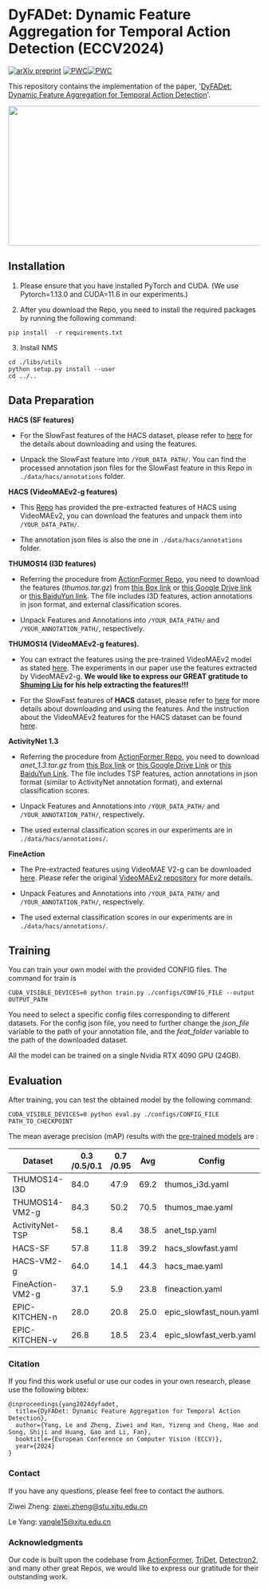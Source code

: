 # DyFADet: Dynamic Feature Aggregation for Temporal Action Detection (ECCV2024)
[![arXiv preprint](https://img.shields.io/badge/arxiv_2407.03197-blue%3Flog%3Darxiv)](https://arxiv.org/pdf/2407.03197) [![PWC](https://img.shields.io/endpoint.svg?url=https://paperswithcode.com/badge/dyfadet-dynamic-feature-aggregation-for/temporal-action-localization-on-hacs)](https://paperswithcode.com/sota/temporal-action-localization-on-hacs?p=dyfadet-dynamic-feature-aggregation-for)[![PWC](https://img.shields.io/endpoint.svg?url=https://paperswithcode.com/badge/dyfadet-dynamic-feature-aggregation-for/temporal-action-localization-on-fineaction)](https://paperswithcode.com/sota/temporal-action-localization-on-fineaction?p=dyfadet-dynamic-feature-aggregation-for)

This repository contains the implementation of the paper, '[DyFADet: Dynamic Feature Aggregation for Temporal Action Detection](https://arxiv.org/abs/2407.03197)'. 


<div align=center><img width="900" height="280" src="https://github.com/yangle15/DyFADet-pytorch/blob/main/pics/fig1.png"/></div>


## Installation

1. Please ensure that you have installed PyTorch and CUDA. (We use Pytorch=1.13.0 and CUDA=11.6 in our experiments.)

2. After you download the Repo, you need to install the required packages by running the following command:
```shell
pip install  -r requirements.txt
```

3. Install NMS
```shell
cd ./libs/utils
python setup.py install --user
cd ../..
```


## Data Preparation

**HACS (SF features)**

- For the SlowFast features of the HACS dataset, please refer to [here](https://github.com/qinzhi-0110/Temporal-Context-Aggregation-Network-Pytorch) for the details about downloading and using the features. 

- Unpack the SlowFast feature into `/YOUR_DATA_PATH/`. You can find the processed annotation json files for the SlowFast feature in this Repo in `./data/hacs/annotations` folder.


**HACS (VideoMAEv2-g features)**

- This [Repo](https://github.com/dingfengshi/tridetplus) has provided the pre-extracted features of HACS using VideoMAEv2, you can download the features and unpack them into `/YOUR_DATA_PATH/`.

- The annotation json files is also the one in `./data/hacs/annotations` folder.


**THUMOS14 (I3D features)**

- Referring the procedure from [ActionFormer Repo](https://github.com/happyharrycn/actionformer_release/tree/main), you need to download the features (*thumos.tar.gz*) from [this Box link](https://uwmadison.box.com/s/glpuxadymf3gd01m1cj6g5c3bn39qbgr) or [this Google Drive link](https://drive.google.com/file/d/1zt2eoldshf99vJMDuu8jqxda55dCyhZP/view?usp=sharing) or [this BaiduYun link](https://pan.baidu.com/s/1TgS91LVV-vzFTgIHl1AEGA?pwd=74eh). The file includes I3D features, action annotations in json format, and external classification scores.

- Unpack Features and Annotations into `/YOUR_DATA_PATH/` and `/YOUR_ANNOTATION_PATH/`, respectively. 



**THUMOS14 (VideoMAEv2-g features).**

- You can extract the features using the pre-trained VideoMAEv2 model as stated [here](https://github.com/sming256/OpenTAD/tree/main/configs/adatad). The experiments in our paper use the features extracted by VideoMAEv2-g. **We would like to express our GREAT gratitude to [Shuming Liu](https://github.com/sming256) for his help extracting the features!!!**

- For the SlowFast features of **HACS** dataset, please refer to [here](https://github.com/qinzhi-0110/Temporal-Context-Aggregation-Network-Pytorch) for more details about downloading and using the features. And the instruction about the VideoMAEv2 features for the HACS dataset can be found [here](https://github.com/dingfengshi/tridetplus).

**ActivityNet 1.3**

- Referring the procedure from [ActionFormer Repo](https://github.com/happyharrycn/actionformer_release/tree/main), you need to download *anet_1.3.tar.gz* from [this Box link](https://uwmadison.box.com/s/aisdoymowukc99zoc7gpqegxbb4whikx) or [this Google Drive Link](https://drive.google.com/file/d/1VW8px1Nz9A17i0wMVUfxh6YsPCLVqL-S/view?usp=sharing) or [this BaiduYun Link](https://pan.baidu.com/s/1tw5W8B5YqDvfl-mrlWQvnQ?pwd=xuit). The file includes TSP features, action annotations in json format (similar to ActivityNet annotation format), and external classification scores.

- Unpack Features and Annotations into `/YOUR_DATA_PATH/` and `/YOUR_ANNOTATION_PATH/`, respectively.

- The used external classification scores in our experiments are in `./data/hacs/annotations/`.


**FineAction**

- The Pre-extracted features using VideoMAE V2-g can be downloaded [here](https://pjlab-gvm-data.oss-cn-shanghai.aliyuncs.com/internvideo/features/fineaction_mae_g.tar.gz). Please refer the original [VideoMAEv2 repository](https://github.com/OpenGVLab/VideoMAEv2/blob/master/docs/TAD.md) for more details.

- Unpack Features and Annotations into `/YOUR_DATA_PATH/` and `/YOUR_ANNOTATION_PATH/`, respectively.

- The used external classification scores in our experiments are in `./data/hacs/annotations/`.


## Training

You can train your own model with the provided CONFIG files. The command for train is

```shell
CUDA_VISIBLE_DEVICES=0 python train.py ./configs/CONFIG_FILE --output OUTPUT_PATH
```

You need to select a specific config files corresponding to different datasets. For the config json file, you need to further change the *json_file* variable to the path of your annotation file, and the *feat_folder* variable to the path of the downloaded dataset.

All the model can be trained on a single Nvidia RTX 4090 GPU (24GB).


## Evaluation

After training, you can test the obtained model by the following command:

```shell
CUDA_VISIBLE_DEVICES=0 python eval.py ./configs/CONFIG_FILE PATH_TO_CHECKPOINT
```

The mean average precision (mAP) results with the [pre-trained models](https://pan.baidu.com/s/1Aj-zLL4duNaX_GC4nJZ4Gg?pwd=wn4h) are :

| Dataset         | 0.3 /0.5/0.1  | 0.7 /0.95  | Avg   | Config |
|-----------------|-----------|------------|-------|-----------------|
| THUMOS14-I3D    | 84.0| 47.9 | 69.2  |  thumos_i3d.yaml |
| THUMOS14-VM2-g  | 84.3| 50.2 | 70.5  |  thumos_mae.yaml |
| ActivityNet-TSP | 58.1| 8.4  | 38.5  |  anet_tsp.yaml   |
| HACS-SF         | 57.8| 11.8 | 39.2  |  hacs_slowfast.yaml|
| HACS-VM2-g      | 64.0| 14.1 | 44.3  |  hacs_mae.yaml   |
| FineAction-VM2-g| 37.1| 5.9  | 23.8  |  fineaction.yaml  |
| EPIC-KITCHEN-n  | 28.0| 20.8 | 25.0  |  epic_slowfast_noun.yaml |
| EPIC-KITCHEN-v  | 26.8| 18.5 | 23.4  |  epic_slowfast_verb.yaml


### Citation
If you find this work useful or use our codes in your own research, please use the following bibtex:
```
@inproceedings{yang2024dyfadet,
  title={DyFADet: Dynamic Feature Aggregation for Temporal Action Detection},
  author={Yang, Le and Zheng, Ziwei and Han, Yizeng and Cheng, Hao and Song, Shiji and Huang, Gao and Li, Fan},
  booktitle={European Conference on Computer Vision (ECCV)},
  year={2024}
}
```

### Contact
If you have any questions, please feel free to contact the authors. 

Ziwei Zheng: ziwei.zheng@stu.xjtu.edu.cn

Le Yang: yangle15@xjtu.edu.cn

### Acknowledgments
Our code is built upon the codebase from [ActionFormer](https://github.com/happyharrycn/actionformer_release), [TriDet](https://github.com/dingfengshi/TriDet), [Detectron2](https://github.com/facebookresearch/detectron2), and many other great Repos, we would like to express our gratitude for their outstanding work.


